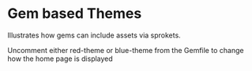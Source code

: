 Gem based Themes
================

Illustrates how gems can include assets via sprokets.

Uncomment either red-theme or blue-theme from the Gemfile
to change how the home page is displayed
